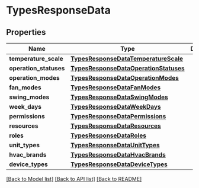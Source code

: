 # TypesResponseData

## Properties
Name | Type | Description | Notes
------------ | ------------- | ------------- | -------------
**temperature_scale** | [**TypesResponseDataTemperatureScale**](TypesResponseDataTemperatureScale.md) |  | [optional] 
**operation_statuses** | [**TypesResponseDataOperationStatuses**](TypesResponseDataOperationStatuses.md) |  | [optional] 
**operation_modes** | [**TypesResponseDataOperationModes**](TypesResponseDataOperationModes.md) |  | [optional] 
**fan_modes** | [**TypesResponseDataFanModes**](TypesResponseDataFanModes.md) |  | [optional] 
**swing_modes** | [**TypesResponseDataSwingModes**](TypesResponseDataSwingModes.md) |  | [optional] 
**week_days** | [**TypesResponseDataWeekDays**](TypesResponseDataWeekDays.md) |  | [optional] 
**permissions** | [**TypesResponseDataPermissions**](TypesResponseDataPermissions.md) |  | [optional] 
**resources** | [**TypesResponseDataResources**](TypesResponseDataResources.md) |  | [optional] 
**roles** | [**TypesResponseDataRoles**](TypesResponseDataRoles.md) |  | [optional] 
**unit_types** | [**TypesResponseDataUnitTypes**](TypesResponseDataUnitTypes.md) |  | [optional] 
**hvac_brands** | [**TypesResponseDataHvacBrands**](TypesResponseDataHvacBrands.md) |  | [optional] 
**device_types** | [**TypesResponseDataDeviceTypes**](TypesResponseDataDeviceTypes.md) |  | [optional] 

[[Back to Model list]](../README.md#documentation-for-models) [[Back to API list]](../README.md#documentation-for-api-endpoints) [[Back to README]](../README.md)

